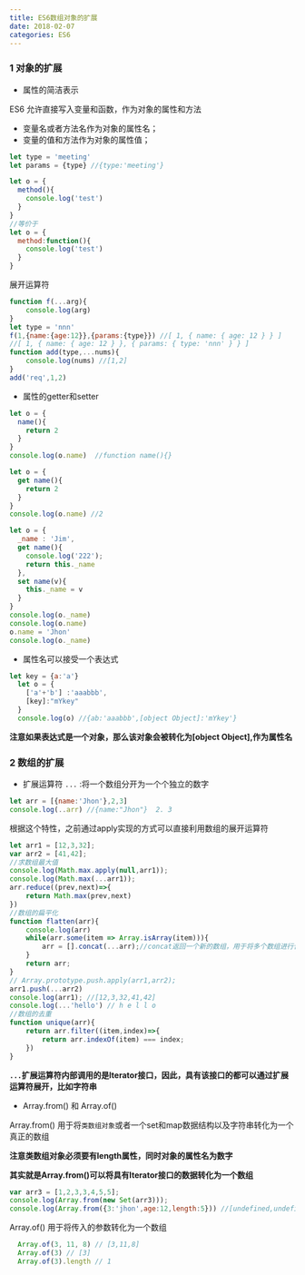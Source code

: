 ```yaml
---
title: ES6数组对象的扩展
date: 2018-02-07
categories: ES6
---
```


### 1 对象的扩展

* 属性的简洁表示

ES6 允许直接写入变量和函数，作为对象的属性和方法

* 变量名或者方法名作为对象的属性名；
* 变量的值和方法作为对象的属性值；

```javascript
let type = 'meeting'
let params = {type} //{type:'meeting'}
```

```javascript
let o = {
  method(){
    console.log('test')
  }
}
//等价于
let o = {
  method:function(){
    console.log('test')
  }
}
```

展开运算符

```javascript
function f(...arg){
    console.log(arg)
}
let type = 'nnn'
f(1,{name:{age:12}},{params:{type}}) //[ 1, { name: { age: 12 } } ]
//[ 1, { name: { age: 12 } }, { params: { type: 'nnn' } } ]
function add(type,...nums){
    console.log(nums) //[1,2]
}
add('req',1,2) 
```

* 属性的getter和setter

```javascript
let o = {
  name(){
    return 2
  }
}
console.log(o.name)  //function name(){}
```

```javascript
let o = {
  get name(){
    return 2 
  }
}
console.log(o.name) //2 
```

```javascript
let o = {
  _name : 'Jim',
  get name(){
    console.log('222');
    return this._name
  },
  set name(v){
    this._name = v
  }
}
console.log(o._name)
console.log(o.name)
o.name = 'Jhon'
console.log(o._name)
```

* 属性名可以接受一个表达式

```javascript
let key = {a:'a'}
  let o = {
    ['a'+'b'] :'aaabbb',
    [key]:"mYkey"
  }
  console.log(o) //{ab:'aaabbb',[object Object]:'mYkey'}
```

**注意如果表达式是一个对象，那么该对象会被转化为[object Object],作为属性名**

### 2 数组的扩展

* 扩展运算符  `...`   :将一个数组分开为一个个独立的数字

```javascript
let arr = [{name:'Jhon'},2,3]
console.log(..arr) //{name:"Jhon"}  2. 3
```

根据这个特性，之前通过apply实现的方式可以直接利用数组的展开运算符

```javascript
let arr1 = [12,3,32];
var arr2 = [41,42];
//求数组最大值
console.log(Math.max.apply(null,arr1));
console.log(Math.max(...arr1));
arr.reduce((prev,next)=>{
    return Math.max(prev,next)
})
//数组的扁平化
function flatten(arr){
    console.log(arr)
    while(arr.some(item => Array.isArray(item))){
        arr = [].concat(...arr);//concat返回一个新的数组，用于将多个数组进行合并
    }
    return arr;
}
// Array.prototype.push.apply(arr1,arr2);
arr1.push(...arr2)
console.log(arr1); //[12,3,32,41,42]
console.log(...'hello') // h e l l o
//数组的去重
function unique(arr){
    return arr.filter((item,index)=>{
        return arr.indexOf(item) === index;
    })
}
```

**`...`扩展运算符内部调用的是Iterator接口，因此，具有该接口的都可以通过扩展运算符展开，比如字符串**

* Array.from() 和 Array.of()

Array.from() 用于将`类数组对象`或者一个set和map数据结构以及字符串转化为一个真正的数组

**注意类数组对象必须要有length属性，同时对象的属性名为数字**

**其实就是Array.from()可以将具有Iterator接口的数据转化为一个数组**

```javascript
var arr3 = [1,2,3,3,4,5,5];
console.log(Array.from(new Set(arr3)));
console.log(Array.from({3:'jhon',age:12,length:5})) //[undefined,undefined,undefined,'jhon',undefined]
```

Array.of() 用于将传入的参数转化为一个数组

```javascript
  Array.of(3, 11, 8) // [3,11,8]
  Array.of(3) // [3]
  Array.of(3).length // 1
```

